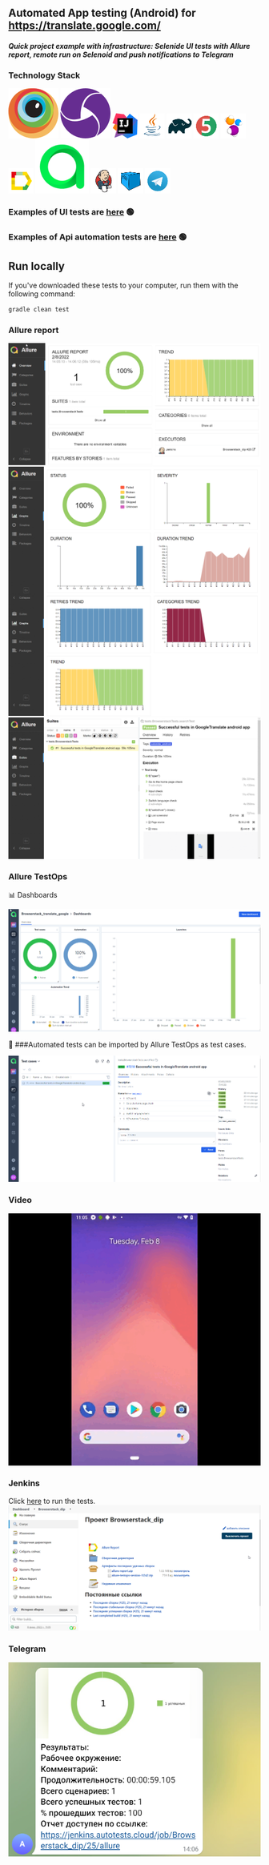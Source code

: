 ## Automated App testing (Android) for https://translate.google.com/

#### *Quick project example with infrastructure: Selenide UI tests with Allure report, remote run on Selenoid and push notifications to Telegram*

### Technology Stack

![Browserstack](images/icons/Browserstack.svg)
![Appium](images/icons/Appium.svg)
![IntelliJ Idea](images/icons/Idea.png)
![Java](images/icons/Java.png)
![Gradle](images/icons/Gradle.png)
![JUnit5](images/icons/JUnit5.png)
![Selenide](images/icons/Selenide.png)
![Allure_Report](images/icons/Allure_Report.png)
![Allure_TestOps](images/icons/TestOps.svg)
![Jenkins](images/icons/Jenkins.png)
![Selenoid](images/icons/Selenoid.png)
![Telegram](images/icons/Telegram.png)

### Еxamples of UI tests are <a target="_blank" href="https://github.com/Konyaz/insales_dip/">here</a> :green_circle:
### Еxamples of Api automation tests are <a target="_blank" href="https://github.com/Konyaz/rest_assured_dip/">here</a> :green_circle:



## Run locally

If you've downloaded these tests to your computer, run them with the following command:
```bash
gradle clean test
```



### Allure report
![Allure](images/Allure1.png)
![Allure](images/Allure2.png)
![Allure](images/Allure3.png)


### Allure TestOps

:bar_chart: Dashboards

![TestOps Dashboards](images/AllureTestOps.png)


:robot: ###Automated tests can be imported by Allure TestOps as test cases.

![TestOps TestCases](images/AllureTestOps1.png)


### Video
![Video](images/Video.gif)

### Jenkins
Click <a target="_blank" href="https://jenkins.autotests.cloud/job/Browserstack_dip/">here</a> to run the tests.
![Jenkins](images/Jenkins.png)

### Telegram
![Telegram](images/Telegram.png)




